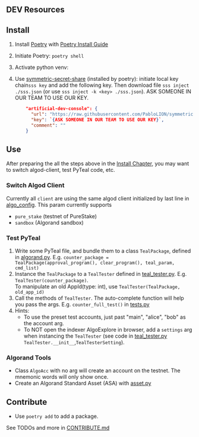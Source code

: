 ## DEV Resources

## Install

1. Install [Poetry](https://python-poetry.org/) with [Poetry Install Guide](https://python-poetry.org/docs/master/#installing-with-the-official-installer)
2. Initiate Poetry: `poetry shell`
3. Activate python venv:
4. Use [symmetric-secret-share](https://github.com/PabloLION/symmetric-secret-share) (installed by poetry): initiate local key chain`sss key` and add the following key. Then download file `sss inject ./sss.json` (or use `sss inject -k <key> ./sss.json`). ASK SOMEONE IN OUR TEAM TO USE OUR KEY.

   ```json
       "artificial-dev-console": {
         "url": "https://raw.githubusercontent.com/PabloLION/symmetric-secrete-share/main/tests/sample.encrypted",
         "key": `{ASK SOMEONE IN OUR TEAM TO USE OUR KEY}`,
         "comment": ""
       }
   ```

## Use

After preparing the all the steps above in the [Install Chapter](#install), you may want to switch algod-client, test PyTeal code, etc.

### Switch Algod Client

Currently all `client` are using the same algod client initialized by last line in [algo_config](./artificial_algorand_contract/classes/algo_config.py). This param currently supports

- `pure_stake` (testnet of PureStake)
- `sandbox` (Algorand sandbox)

### Test PyTeal

1. Write some PyTeal file, and bundle them to a class `TealPackage`, defined in [algorand.py](./artificial_algorand_contract/classes/algorand.py). E.g. `counter_package = TealPackage(approval_program(), clear_program(), teal_param, cmd_list)`
2. Instance the `TealPackage` to a `TealTester` defined in [teal_tester.py](./artificial_algorand_contract/classes/teal_tester.py). E.g. `TealTester(counter_package)`.  
   To manipulate an old AppId(type: int), use `TealTester(TealPackage, old_app_id)`
3. Call the methods of `TealTester`. The auto-complete function will help you pass the args. E.g. `counter_full_test()` in [tests.py](./artificial_algorand_contract/tests.py)
4. Hints:
   - To use the preset test accounts, just past "main", "alice", "bob" as the account arg.
   - To NOT open the indexer AlgoExplore in browser, add a `settings` arg when instancing the `TealTester` (see code in [teal_tester.py](./artificial_algorand_contract/classes/teal_tester.py) `TealTester.__init__`,`TealTesterSetting`).

### Algorand Tools

- Class `AlgoAcc` with no arg will create an account on the testnet. The mnemonic words will only show once.
- Create an Algorand Standard Asset (ASA) with [asset.py](./artificial_algorand_contract/classes/asset.py)

## Contribute

- Use `poetry add` to add a package.

See TODOs and more in [CONTRIBUTE.md](./docs/CONTRUBUTE.md)
